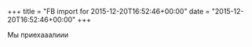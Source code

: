 +++
title = "FB import for 2015-12-20T16:52:46+00:00"
date = "2015-12-20T16:52:46+00:00"
+++

Мы приехааалиии



